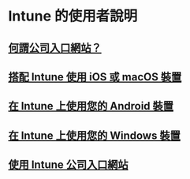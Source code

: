 # Intune 的使用者說明
## [何謂公司入口網站？](company-portal-frequently-asked-questions.md)
## [搭配 Intune 使用 iOS 或 macOS 裝置](using-your-ios-or-macOS-device-with-intune.md)
## [在 Intune 上使用您的 Android 裝置](using-your-android-device-with-intune.md)
## [在 Intune 上使用您的 Windows 裝置](using-your-windows-device-with-intune.md)
## [使用 Intune 公司入口網站](using-the-intune-company-portal-website.md)


<!--HONumber=Jan17_HO5-->


